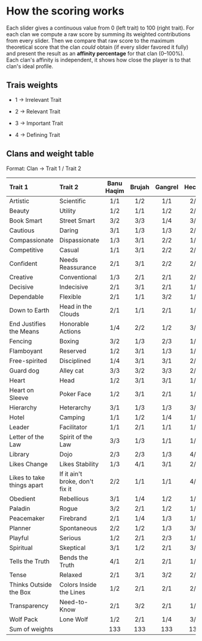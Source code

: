 # How the scoring works

Each slider gives a continuous value from 0 (left trait) to 100 (right trait).
For each clan we compute a raw score by summing its weighted contributions from every slider.
Then we compare that raw score to the maximum theoretical score that the clan *could* obtain (if every slider favored it fully)
and present the result as an **affinity percentage** for that clan (0–100%).
Each clan's affinity is independent, it shows how close the player is to that clan's ideal profile.

## Trais weights
- 1 → Irrelevant Trait

- 2 → Relevant Trait

- 3 → Important Trait

- 4 → Defining Trait

## Clans and weight table
Format: Clan → Trait 1 / Trait 2

|           Trait 1          |             Trait 2             | Banu Haqim | Brujah | Gangrel | Hecata | Lasombra | Malkavian | Ministry | Nosferatu | Ravnos | Salubri | Toreador | Tremere | Tzimisce | Ventrue |
|:-------------------------- |:------------------------------- |:----------:|:------:|:-------:|:------:|:--------:|:---------:|:--------:|:---------:|:------:|:-------:|:--------:|:-------:|:--------:|:-------:|
| Artistic                   | Scientific                      |     1/1    |   1/2  |   1/1   |   2/4  |    1/1   |    2/1    |    1/1   |    1/1    |   1/1  |   1/1   |    4/1   |   1/4   |    3/2   |   1/1   |
| Beauty                     | Utility                         |     1/2    |   1/1  |   1/2   |   2/3  |    2/2   |    2/2    |    3/3   |    1/4    |   3/1  |   1/3   |    4/1   |   1/2   |    4/2   |   3/2   |
| Book Smart                 | Street Smart                    |     3/2    |   3/3  |   1/4   |   3/2  |    1/2   |    3/2    |    2/3   |    2/3    |   1/4  |   2/3   |    2/2   |   4/1   |    2/1   |   2/2   |
| Cautious                   | Daring                          |     3/1    |   1/3  |   1/3   |   2/2  |    2/1   |    1/1    |    2/3   |    4/1    |   1/3  |   3/1   |    2/2   |   3/1   |    1/3   |   3/2   |
| Compassionate              | Dispassionate                   |     1/3    |   3/1  |   2/2   |   1/3  |    1/3   |    3/2    |    2/2   |    2/2    |   2/3  |   4/1   |    3/1   |   1/2   |    1/4   |   1/3   |
| Competitive                | Casual                          |     1/1    |   3/1  |   2/2   |   2/1  |    3/1   |    1/1    |    1/2   |    1/2    |   1/3  |   1/1   |    2/2   |   2/1   |    3/1   |   3/1   |
| Confident                  | Needs Reassurance               |     2/1    |   3/1  |   2/2   |   2/1  |    4/1   |    2/3    |    3/2   |    1/2    |   3/2  |   1/2   |    3/2   |   2/1   |    3/1   |   4/1   |
| Creative                   | Conventional                    |     1/3    |   2/1  |   2/1   |   2/2  |    1/2   |    3/1    |    2/1   |    1/3    |   3/1  |   2/1   |    3/2   |   1/3   |    3/1   |   1/3   |
| Decisive                   | Indecisive                      |     2/1    |   3/1  |   2/1   |   1/1  |    3/1   |    2/3    |    1/1   |    2/2    |   1/2  |   3/1   |    1/1   |   1/1   |    2/1   |   3/1   |
| Dependable                 | Flexible                        |     2/1    |   1/1  |   3/2   |   1/2  |    3/1   |    1/2    |    3/2   |    2/1    |   1/3  |   3/1   |    2/2   |   2/2   |    2/2   |   3/1   |
| Down to Earth              | Head in the Clouds              |     2/1    |   1/1  |   2/1   |   1/3  |    2/1   |    1/4    |    1/1   |    3/1    |   1/2  |   3/1   |    1/3   |   2/2   |    2/2   |   3/1   |
| End Justifies the Means    | Honorable Actions               |     1/4    |   2/2  |   1/2   |   3/1  |    3/1   |    1/1    |    2/1   |    2/1    |   2/1  |   1/4   |    1/1   |   3/1   |    3/1   |   4/1   |
| Fencing                    | Boxing                          |     3/2    |   1/3  |   2/3   |   1/2  |    1/3   |    1/1    |    1/1   |    1/2    |   2/2  |   1/1   |    1/1   |   1/1   |    1/2   |   1/1   |
| Flamboyant                 | Reserved                        |     1/2    |   3/1  |   1/3   |   1/2  |    2/1   |    2/2    |    3/1   |    1/3    |   3/1  |   1/3   |    4/1   |   2/3   |    3/1   |   3/1   |
| Free-spirited              | Disciplined                     |     1/4    |   3/1  |   3/1   |   2/2  |    2/3   |    2/1    |    3/1   |    1/2    |   4/1  |   2/3   |    3/2   |   1/4   |    2/1   |   1/3   |
| Guard dog                  | Alley cat                       |     3/3    |   3/2  |   3/3   |   2/2  |    1/2   |    1/2    |    2/1   |    3/1    |   1/2  |   3/1   |    2/1   |   1/2   |    2/1   |   1/1   |
| Heart                      | Head                            |     1/2    |   3/1  |   3/1   |   1/3  |    1/2   |    3/3    |    1/2   |    1/3    |   3/1  |   2/3   |    2/2   |   1/3   |    2/2   |   1/2   |
| Heart on Sleeve            | Poker Face                      |     1/2    |   3/1  |   2/1   |   1/1  |    1/3   |    2/1    |    1/2   |    1/3    |   2/1  |   1/3   |    2/2   |   1/2   |    1/2   |   1/3   |
| Hierarchy                  | Heterarchy                      |     3/1    |   1/3  |   1/3   |   3/1  |    2/1   |    1/1    |    1/2   |    2/2    |   1/3  |   1/2   |    2/1   |   3/1   |    1/1   |   3/1   |
| Hotel                      | Camping                         |     1/1    |   1/2  |   1/4   |   1/2  |    2/1   |    1/1    |    1/4   |    1/2    |   1/3  |   1/1   |    3/1   |   2/1   |    2/1   |   3/1   |
| Leader                     | Facilitator                     |     1/1    |   2/1  |   1/1   |   1/2  |    4/1   |    1/3    |    2/4   |    2/3    |   1/2  |   1/1   |    2/3   |   1/2   |    3/2   |   4/1   |
| Letter of the Law          | Spirit of the Law               |     3/3    |   1/3  |   1/1   |   1/2  |    2/2   |    2/2    |    1/2   |    1/1    |   1/1  |   1/3   |    1/1   |   2/1   |    1/1   |   2/3   |
| Library                    | Dojo                            |     2/3    |   2/3  |   1/3   |   4/1  |    1/1   |    2/1    |    1/1   |    1/1    |   1/1  |   3/1   |    2/1   |   3/1   |    2/1   |   1/1   |
| Likes Change               | Likes Stability                 |     1/3    |   4/1  |   3/1   |   2/1  |    1/2   |    2/2    |    1/3   |    1/3    |   3/1  |   1/3   |    2/2   |   1/3   |    3/1   |   1/3   |
| Likes to take things apart | If it ain't broke, don't fix it |     2/2    |   1/1  |   1/1   |   4/1  |    2/2   |    1/1    |    2/2   |    2/2    |   2/1  |   2/1   |    1/1   |   2/1   |    4/1   |   1/2   |
| Obedient                   | Rebellious                      |     3/1    |   1/4  |   1/2   |   1/2  |    2/2   |    1/3    |    1/3   |    2/1    |   1/3  |   1/2   |    2/2   |   3/1   |    1/2   |   2/1   |
| Paladin                    | Rogue                           |     3/2    |   2/1  |   1/2   |   1/2  |    1/4   |    1/1    |    1/2   |    1/3    |   1/3  |   3/2   |    1/2   |   1/2   |    1/2   |   1/1   |
| Peacemaker                 | Firebrand                       |     2/1    |   1/4  |   1/3   |   1/2  |    1/3   |    1/3    |    2/2   |    1/1    |   1/2  |   4/1   |    2/2   |   2/2   |    1/2   |   2/1   |
| Planner                    | Spontaneous                     |     2/2    |   1/2  |   1/3   |   3/1  |    3/2   |    2/3    |    2/1   |    3/1    |   1/3  |   3/1   |    2/2   |   3/1   |    2/3   |   3/2   |
| Playful                    | Serious                         |     1/2    |   2/1  |   2/3   |   1/2  |    2/3   |    3/2    |    2/1   |    1/2    |   3/1  |   1/3   |    2/1   |   1/2   |    1/2   |   1/2   |
| Spiritual                  | Skeptical                       |     3/1    |   1/2  |   2/1   |   3/2  |    3/1   |    2/2    |    4/1   |    2/1    |   2/1  |   3/1   |    1/2   |   2/3   |    2/2   |   1/2   |
| Tells the Truth            | Bends the Truth                 |     4/1    |   2/1  |   2/1   |   1/2  |    1/2   |    2/2    |    1/3   |    2/3    |   1/4  |   3/1   |    1/3   |   1/3   |    1/3   |   1/3   |
| Tense                      | Relaxed                         |     2/1    |   3/1  |   3/2   |   2/2  |    2/1   |    3/1    |    1/2   |    3/1    |   1/3  |   3/1   |    1/2   |   3/1   |    2/1   |   2/1   |
| Thinks Outside the Box     | Colors Inside the Lines         |     1/2    |   2/1  |   2/1   |   2/1  |    3/2   |    4/1    |    3/2   |    1/3    |   3/1  |   2/1   |    3/2   |   2/3   |    3/1   |   2/3   |
| Transparency               | Need-to-Know                    |     2/1    |   3/2  |   2/1   |   1/3  |    1/2   |    2/4    |    2/2   |    1/4    |   1/1  |   1/1   |    1/2   |   1/3   |    1/2   |   1/2   |
| Wolf Pack                  | Lone Wolf                       |     1/2    |   2/1  |   1/4   |   3/2  |    2/1   |    1/2    |    3/1   |    2/3    |   3/2  |   1/3   |    2/1   |   2/1   |    1/3   |   2/1   |
|       Sum of weights       |                                 |     133    |   133  |   133   |   133  |    133   |    133    |    133   |    133    |   133  |   133   |    133   |   133   |    133   |   133   |